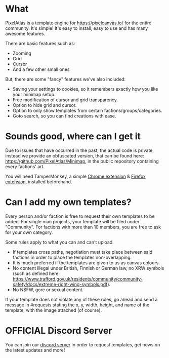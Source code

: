 # What
PixelAtlas is a template engine for https://pixelcanvas.io/ for the entire community. It's simple! It's easy to install, easy to use and has many awesome features.

There are basic features such as:

- Zooming
- Grid
- Cursor
- And a few other small ones

But, there are some "fancy" features we've also included:

- Saving your settings to cookies, so it remembers exactly how you like your minimap setup.
- Free modification of cursor and grid transparency.
- Option to hide grid and cursor.
- Option to only show templates from certain factions/groups/categories.
- Goto search, so you can find creations with ease.

# Sounds good, where can I get it
Due to issues that have occurred in the past, the actual code is private, instead we provide an obfuscated version, that can be found here: https://github.com/PixelAtlas/Minimap, in the public repository containing every  factions' art.

You will need TamperMonkey, a simple [Chrome extension](https://chrome.google.com/webstore/detail/tampermonkey/dhdgffkkebhmkfjojejmpbldmpobfkfo?hl=en) & [Firefox extension](https://addons.mozilla.org/en-US/firefox/addon/tampermonkey/), installed beforehand.

# Can I add my own templates?
Every person and/or faction is free to request their own templates to be added. For single man projects, your template will be filed under "Community". For factions with more than 10 members, you are free to ask for your own category.

Some rules apply to what you can and can't upload.

- If templates cross paths, negotiation must take place between said factions in order to place the templates non-overlapping.
- It is much preferred if the templates are given to us as canvas colours.
- No content illegal under British, Finnish or German law, no XRW symbols (such as defined here: https://www.trafford.gov.uk/residents/community/community-safety/docs/extreme-right-wing-symbols.pdf).
- No NSFW, gore or sexual content.

If your template does not violate any of these rules, go ahead and send a message in #requests stating the x, y, width, height, and name of the template, with the image attached (of course).

# OFFICIAL Discord Server
You can join our [discord server](https://discord.io/pixelatlas) in order to request templates, get news on the latest updates and more!
